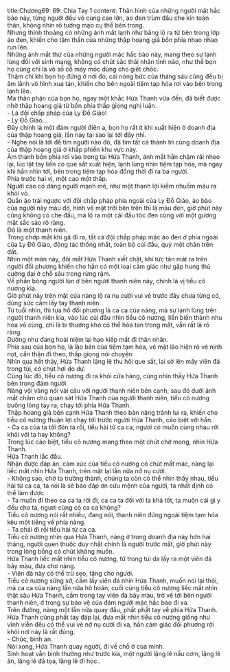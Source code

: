title:Chương69: 69: Chia Tay 1
content:
Thân hình của những người mặt hắc bào này, từng người đều vô cùng cao lớn, áo đen trùm đầu che kín toàn thân, không nhìn rõ tướng mạo cụ thể bên trong.<br>Nhưng thỉnh thoảng có những ánh mắt lạnh như băng lộ ra từ bên trong lớp áo đen, khiến cho tâm thần của những thập hoang giả bốn phía nhao nhao run lên.<br>Những ánh mắt thứ của những người mặc hắc bào này, mang theo sự lạnh lùng đối với sinh mạng, không có chút sắc thái nhân tính nào, như thể bọn họ cũng chỉ là vô số cỗ máy móc dùng cho giết chóc.<br>Thậm chí khi bọn họ đứng ở nơi đó, cái nóng bức của tháng sáu cũng đều bị âm lãnh vô hình xua tán, khiến cho bên ngoài tiệm tạp hóa rơi vào bên trong lạnh lẽo.<br>Mà thân phận của bọn họ, ngay một khắc Hứa Thanh vừa đến, đã biết được nhờ thập hoang giả từ bốn phía thấp giọng nghị luận.<br>- Là đội chấp pháp của Ly Đồ Giáo!<br>- Ly Đồ Giáo...<br>Đây chính là một đám người điên a, bọn họ rất ít khi xuất hiện ở doanh địa của thập hoang giả, lần này tại sao lại tới đây nhỉ.<br>- Nghe nói là tới để tìm người nào đó, đã tìm tất cả thành trì cùng doanh địa của thập hoang giả ở khắp phiến khu vực này.<br>Âm thanh bốn phía rơi vào trong tai Hứa Thanh, ánh mắt hắn chậm rãi nheo lại, lúc lật tay liền có que sắt xuất hiện, lạnh lùng nhìn tiệm tạp hóa, mà ngay khi hắn nhìn tới, bên trong tiệm tạp hóa đồng thời đi ra ba người.<br>Phía trước hai vị, một cao một thấp.<br>Người cao có dáng người mạnh mẽ, như một thanh lợi kiếm nhuốm máu ra khỏi vỏ.<br>Quần áo trái ngược với đội chấp pháp phía ngoài của Ly Đồ Giáo, áo bào của người này màu đỏ, hình vẽ mặt trời bên trên thì là màu đen, giờ phút này cũng không có che đầu, mà lộ ra một cái đầu tóc đen cùng với một gương mặt sắc sảo rõ ràng.<br>Đó là một thanh niên.<br>Trong chớp mắt khi gã đi ra, tất cả đội chấp pháp mặc áo đen ở phía ngoài của Ly Đồ Giáo, động tác thống nhất, toàn bộ cúi đầu, quỳ một chân trên đất.<br>Nhìn một màn này, đôi mắt Hứa Thanh xiết chặt, khí tức tản mát ra trên người đối phương khiến cho hắn có một loại cảm giác như gặp hung thú cường đại ở chỗ sâu trong rừng rậm.<br>Về phần bóng người lùn ở bên người thanh niên này, chính là vị tiểu cô nương kia.<br>Giờ phút này trên mặt của nàng lộ ra nụ cười vui vẻ trước đây chưa từng có, dùng sức cầm lấy tay thanh niên.<br>Từ tuổi nhìn, thì tựa hồ đối phương là ca ca của nàng, mà sự lạnh lùng trên người thanh niên kia, vào lúc cúi đầu nhìn tiểu cô nương, liền biến thành nhu hòa vô cùng, chỉ là bi thương khó có thể hòa tan trong mắt, vẫn rất là rõ ràng.<br>Dường như đang hoài niệm lại hạo kiếp mất đi thân nhân.<br>Phía sau của bọn họ, là lão bản của tiệm tạm hóa, vẻ mặt lão hiện rõ vẻ nịnh nọt, cẩn thận đi theo, thấp giọng nói chuyện.<br>Nhìn qua hết thảy, Hứa Thanh lặng lẽ thu hồi que sắt, lại sờ lên mấy viên đá trong túi, có chút hơi do dự.<br>Cùng lúc đó, tiểu cô nương đi ra khỏi cửa hàng, cũng nhìn thấy Hứa Thanh bên trong đám người.<br>Nàng vội vàng nói vài câu với người thanh niên bên cạnh, sau đó dưới ánh mắt chăm chú quan sát Hứa Thanh của người thanh niên, tiểu cô nương buông lỏng tay ra, chạy tới phía Hứa Thanh.<br>Thập hoang giả bên cạnh Hứa Thanh theo bản năng tránh lui ra, khiến cho tiểu cô nương thuận lợi chạy tới trước người Hứa Thanh, cáo biệt với hắn.<br>- Ca ca của ta tới đón ta rồi, tiểu hài tử ca ca, ngươi có muốn cùng nhau rời khỏi với ta hay không?<br>Trong lúc cáo biệt, tiểu cô nương mang theo một chút chờ mong, nhìn Hứa Thanh.<br>Hứa Thanh lắc đầu.<br>Nhận được đáp án, cảm xúc của tiểu cô nương có chút mất mác, nàng lại liếc mắt nhìn Hứa Thanh, trên mặt lại lần nữa nở nụ cười.<br>- Không sao, chờ ta trưởng thành, chúng ta còn có thể nhìn thấy nhau, tiểu hài tử ca ca, ta nói là sẽ báo đáp ơn cứu mệnh của ngươi, ta nhất định có thể làm được.<br>- Ta muốn đi theo ca ca ta rời đi, ca ca ta đối với ta khá tốt, ta muốn cái gì y đều cho ta, ngươi cũng có ca ca không?<br>Tiểu cô nương nói rất nhiều, đang nói, thanh niên đứng ngoài tiệm tạm hóa kêu một tiếng về phía nàng.<br>- Ta phải đi rồi tiểu hài tử ca ca.<br>Tiểu cô nương nhìn qua Hứa Thanh, nàng ở trong doanh địa này hơn hai tháng, người quen thuộc duy nhất chính là người trước mắt, giờ phút này trong lòng bỗng có chút không muốn.<br>Hứa Thanh liếc mắt nhìn tiểu cô nương, từ trong túi da lấy ra một viên đá bảy màu, đưa cho nàng.<br>- Viên đá này có thể trừ sẹo, tặng cho ngươi.<br>Tiểu cô nương sững sờ, cầm lấy viên đá nhìn Hứa Thanh, muốn nói lại thôi, mà ca ca của nàng lần nữa hô hoán, cuối cùng tiểu cô nương liếc mắt nhìn thật sâu Hứa Thanh, cầm trong tay viên đá bảy màu, trở về tới bên người thanh niên, ở trong sự bảo vệ của đám người mặc hắc bào đi xa.<br>Trên đường, nàng một lần nữa quay đầu, phất phất tay về phía Hứa Thanh.<br>Hứa Thanh cũng phất tay đáp lại, đưa mắt nhìn tiểu cô nương giống như vĩnh viễn đều có thể vui vẻ nở nụ cười đi xa, hắn cảm giác đối phương rời khỏi nơi này là rất đúng.<br>- Chúc, bình an.<br>Nói xong, Hứa Thanh quay người, đi về chỗ ở của mình.<br>Sinh hoạt vẫn bình thường như trước kia, một người lặng lẽ nấu cơm, lặng lẽ ăn, lặng lẽ đả tọa, lặng lẽ đi học..<br>